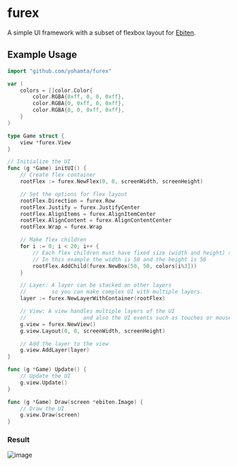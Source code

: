# furex
A simple UI framework with a subset of flexbox layout for [Ebiten](https://ebiten.org/).

## Example Usage

```go
import "github.com/yohamta/furex"

var (
	colors = []color.Color{
		color.RGBA{0xff, 0, 0, 0xff},
		color.RGBA{0, 0xff, 0, 0xff},
		color.RGBA{0, 0, 0xff, 0xff},
	}
)

type Game struct {
	view *furex.View
}

// Initialize the UI
func (g *Game) initUI() {
	// Create flex container
	rootFlex := furex.NewFlex(0, 0, screenWidth, screenHeight)

	// Set the options for flex layout
	rootFlex.Direction = furex.Row
	rootFlex.Justify = furex.JustifyCenter
	rootFlex.AlignItems = furex.AlignItemCenter
	rootFlex.AlignContent = furex.AlignContentCenter
	rootFlex.Wrap = furex.Wrap

	// Make flex children
	for i := 0; i < 20; i++ {
		// Each flex children must have fixed size (width and height) so far
		// In this example the width is 50 and the height is 50
		rootFlex.AddChild(furex.NewBox(50, 50, colors[i%3]))
	}

	// Layer: A layer can be stacked on other layers
	//        so you can make complex UI with multiple layers.
	layer := furex.NewLayerWithContainer(rootFlex)

	// View: A view handles multiple layers of the UI
	//                  and also the UI events such as touches or mouse click.
	g.view = furex.NewView()
	g.view.Layout(0, 0, screenWidth, screenHeight)

	// Add the layer to the view
	g.view.AddLayer(layer)
}

func (g *Game) Update() {
	// Update the UI 
	g.view.Update()
}

func (g *Game) Draw(screen *ebiten.Image) {
	// Draw the UI 
	g.view.Draw(screen)
}
```

### Result
![image](https://user-images.githubusercontent.com/1475839/95682206-0279fa80-0c1f-11eb-8dd5-03bec58325e8.png)